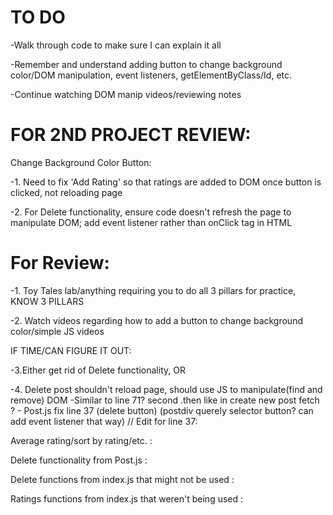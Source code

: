 # TO DO

-Walk through code to make sure I can explain it all

-Remember and understand adding button to change background color/DOM manipulation, event listeners, getElementByClass/Id, etc.

-Continue watching DOM manip videos/reviewing notes



# FOR 2ND PROJECT REVIEW:

Change Background Color Button:

<!-- <button class="changecolor">Change Color</button> -->

<!-- let chngclr = postsForm.querySelector(".changecolor")
     chngclr.addEventListener("click", changeColor); -->


 <!-- function changeColor() {
      var cntner = document.getElementsByClassName('container')
      cntner[0].style.backgroundColor = 'yellow';
    } -->


-1. Need to fix 'Add Rating' so that ratings are added to DOM once button is clicked, not reloading page

-2. For Delete functionality, ensure code doesn't refresh the page to manipulate DOM; add event listener
rather than onClick tag in HTML




# For Review:

-1. Toy Tales lab/anything requiring you to do all 3 pillars for practice, KNOW 3 PILLARS

-2. Watch videos regarding how to add a button to change background color/simple JS videos



IF TIME/CAN FIGURE IT OUT:

-3.Either get rid of Delete functionality, OR

-4. Delete post shouldn't reload page, should use JS to manipulate(find and remove) DOM
    -Similar to line 71?  second .then like in create new post fetch ?
    - Post.js fix line 37 (delete button) (postdiv querely selector button? can add event listener that way)
      // Edit for line 37: 
     <!-- <button class="delete-button" data-id=${this.id} onclick="deletePost()">Delete</button> -->



Average rating/sort by rating/etc. :

<!-- // let averagerating= (allRatings) => allRatings.reduce((a,b) => a + b)/allRatings.length;
//   console.log(averagerating(allRatings)); -->
      



Delete functionality from Post.js :
<!-- 
{/* <input type="button" value="Delete" class="deletebutton" data-id="${this.id}" onClick="deletePost()"></input> */}

 // <button class="deletebutton" data-id=${this.id}>Delete</button>
    // onClick="deletePost()"
  
// let buttonElement = postsDiv.querySelector(".deletebutton")
// buttonElement.addEventListener("click", deletePost); -->


Delete functions from index.js that might not be used :
<!-- 
//delete- delete a post

    function deletePost(){
      let postId = parseInt(event.target.dataset.id)
      // console.log(postId)
      fetch(`${BASE_URL}/posts/${postId}`, {
        method: 'DELETE', 
        headers: {
          'Accept': 'application/json',
          'Content-Type': 'application/json'
        }
      })
      
      renderPosts()

    }


    // New delete ?

    // let buttons = document.getElementsByClassName("delete-button")
    // console.log(buttons)
    // for (const button of buttons){
    //   button.addEventListener("click", () => {
    //     debugger;
    //   })
    // } -->


Ratings functions from index.js that weren't being used :

<!-- 
//read- fetch ratings index

//  function fetchRatings(){
//   fetch(`${BASE_URL}/ratings`)
//   .then(resp => resp.json())
//   .then(ratings => {
//     for (const rating of ratings){
//       let r = new Rating(rating.id, rating.rating, rating.post_id)
//       // r.renderRating();
//     }

//   })
// }


  //create- create a new rating


    // function createRatingForm(){
    //   let ratingsForm = document.getElementById("ratings-form")

    //   ratingsForm.innerHTML +=
    //   `
    //   <form id="ratingform">
    //     Rating: <input type="text" id="rating"><br>
    //     <input type="submit" value="Add Rating"
    //     <br>
    //   </form>
    //   `
    //   ratingsForm.addEventListener("submit", ratingFormSubmit)

    // } -->